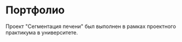 # Портфолио
Проект "Сегментация печени" был выполнен в рамках проектного практикума в университете.
